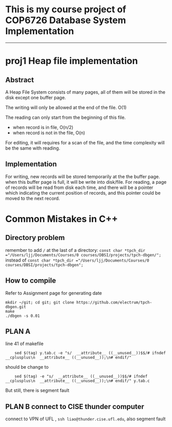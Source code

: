 # This is my course project of COP6726 Database System Implementation

---
# proj1 Heap file implementation

## Abstract
A Heap File System consists of many pages, all of them will be stored in the disk except one buffer page.

The writing will only be allowed at the end of the file. O(1)

The reading can only start from the beginning of this file.
- when record is in file, O(n/2)
- when record is not in the file, O(n)

For editing, it will requires for a scan of the file, and the time complexity will be the same with reading.

## Implementation
For writing, new records will be stored temporarily at the the buffer page. when this buffer page is full, it will be write into disk/file.
For reading, a page of records will be read from disk each time, and there will be a pointer which indicating the current position of records, and this pointer could be moved to the next record.













# Common Mistakes in C++

## Directory problem
remember to add `/` at the last of a directory:
`const char *tpch_dir ="/Users/ljj/Documents/Courses/0 courses/DBSI/projects/tpch-dbgen/";` instead of `const char *tpch_dir ="/Users/ljj/Documents/Courses/0 courses/DBSI/projects/tpch-dbgen";`

## How to compile

Refer to Assignment page for generating date
```shell
mkdir ~/git; cd git; git clone https://github.com/electrum/tpch-dbgen.git 
make
./dbgen -s 0.01
```

## PLAN A
line 41 of makefile
```shell
	sed $(tag) y.tab.c -e "s/  __attribute__ ((__unused__))$$/# ifndef __cplusplus\n  __attribute__ ((__unused__));\n# endif/" 
```
should be change to
```shell
	sed $(tag) -e "s/  __attribute__ ((__unused__))$$/# ifndef __cplusplus\n  __attribute__ ((__unused__));\n# endif/" y.tab.c
```

But still, there is segment fault

## PLAN B connect to CISE thunder computer
connect to VPN of UFL
, `ssh liao@thunder.cise.ufl.edu`, also segment fault
